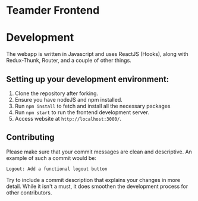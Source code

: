 # Teamder Frontend

# Development
The webapp is written in Javascript and uses ReactJS (Hooks), along with Redux-Thunk, Router, and a couple of other things.

## Setting up your development environment:

1. Clone the repository after forking.
2. Ensure you have nodeJS and npm installed.
3. Run `npm install` to fetch and install all the necessary packages
4. Run `npm start` to run the frontend development server.
5. Access website at `http://localhost:3000/`.

## Contributing

Please make sure that your commit messages are clean and descriptive. An example of such a commit would be:
```
Logout: Add a functional logout button
```
Try to include a commit description that explains your changes in more detail. While it isn't a must, it does smoothen the development process for other contributors.